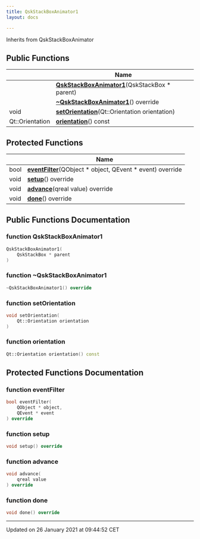 ```yaml
---
title: QskStackBoxAnimator1
layout: docs

---
```





Inherits from QskStackBoxAnimator

## Public Functions

|                | Name           |
| -------------- | -------------- |
| | **[QskStackBoxAnimator1](/docs/classes/class_qsk_stack_box_animator1/#function-qskstackboxanimator1)**(QskStackBox * parent) |
| | **[~QskStackBoxAnimator1](/docs/classes/class_qsk_stack_box_animator1/#function-~qskstackboxanimator1)**() override |
| void | **[setOrientation](/docs/classes/class_qsk_stack_box_animator1/#function-setorientation)**(Qt::Orientation orientation) |
| Qt::Orientation | **[orientation](/docs/classes/class_qsk_stack_box_animator1/#function-orientation)**() const |

## Protected Functions

|                | Name           |
| -------------- | -------------- |
| bool | **[eventFilter](/docs/classes/class_qsk_stack_box_animator1/#function-eventfilter)**(QObject * object, QEvent * event) override |
| void | **[setup](/docs/classes/class_qsk_stack_box_animator1/#function-setup)**() override |
| void | **[advance](/docs/classes/class_qsk_stack_box_animator1/#function-advance)**(qreal value) override |
| void | **[done](/docs/classes/class_qsk_stack_box_animator1/#function-done)**() override |

## Public Functions Documentation

### function QskStackBoxAnimator1

```cpp
QskStackBoxAnimator1(
    QskStackBox * parent
)
```


### function ~QskStackBoxAnimator1

```cpp
~QskStackBoxAnimator1() override
```


### function setOrientation

```cpp
void setOrientation(
    Qt::Orientation orientation
)
```


### function orientation

```cpp
Qt::Orientation orientation() const
```


## Protected Functions Documentation

### function eventFilter

```cpp
bool eventFilter(
    QObject * object,
    QEvent * event
) override
```


### function setup

```cpp
void setup() override
```


### function advance

```cpp
void advance(
    qreal value
) override
```


### function done

```cpp
void done() override
```


-------------------------------

Updated on 26 January 2021 at 09:44:52 CET